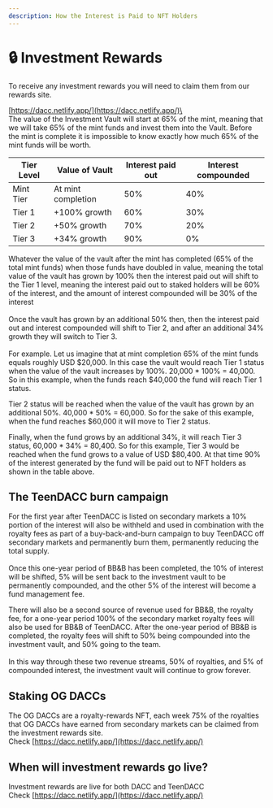 ```yaml
---
description: How the Interest is Paid to NFT Holders
---
```


# 🔒 Investment Rewards

To receive any investment rewards you will need to claim them from our rewards site.

[https://dacc.netlify.app/](https://dacc.netlify.app/)\
\
The value of the Investment Vault will start at 65% of the mint, meaning that we will take 65% of the mint funds and invest them into the Vault. Before the mint is complete it is impossible to know exactly how much 65% of the mint funds will be worth.&#x20;

| Tier Level | Value of Vault     | Interest paid out | Interest compounded |
| ---------- | ------------------ | ----------------- | ------------------- |
| Mint Tier  | At mint completion | 50%               | 40%                 |
| Tier 1     | +100% growth       | 60%               | 30%                 |
| Tier 2     | +50% growth        | 70%               | 20%                 |
| Tier 3     | +34% growth        | 90%               | 0%                  |

Whatever the value of the vault after the mint has completed (65% of the total mint funds) when those funds have doubled in value, meaning the total value of the vault has grown by 100% then the interest paid out will shift to the Tier 1 level, meaning the interest paid out to staked holders will be 60% of the interest, and the amount of interest compounded will be 30% of the interest\
\
Once the vault has grown by an additional 50% then, then the interest paid out and interest compounded will shift to Tier 2, and after an additional 34% growth they will switch to Tier 3.\
\
For example. Let us imagine that at mint completion 65% of the mint funds equals roughly USD $20,000. In this case the vault would reach Tier 1 status when the value of the vault increases by 100%. 20,000 \* 100% = 40,000. So in this example, when the funds reach $40,000 the fund will reach Tier 1 status.&#x20;

Tier 2 status will be reached when the value of the vault has grown by an additional 50%. 40,000 \* 50% = 60,000. So for the sake of this example, when the fund reaches $60,000 it will move to Tier 2 status. &#x20;

Finally, when the fund grows by an additional 34%, it will reach Tier 3 status, 60,000 \* 34% = 80,400. So for this example, Tier 3 would be reached when the fund grows to a value of USD $80,400. At that time 90% of the interest generated by the fund will be paid out to NFT holders as shown in the table above.

## The TeenDACC burn campaign

For the first year after TeenDACC is listed on secondary markets a 10% portion of the interest will also be withheld and used in combination with the royalty fees as part of a buy-back-and-burn campaign to buy TeenDACC off secondary markets and permanently burn them, permanently reducing the total supply.\
\
Once this one-year period of BB\&B has been completed, the 10% of interest will be shifted, 5% will be sent back to the investment vault to be permanently compounded, and the other 5% of the interest will become a fund management fee.&#x20;

There will also be a second source of revenue used for BB\&B, the royalty fee, for a one-year period 100% of the secondary market royalty fees will also be used for BB\&B of TeenDACC. After the one-year period of BB\&B is completed, the royalty fees will shift to 50% being compounded into the investment vault, and 50% going to the team. \
\
In this way through these two revenue streams, 50% of royalties, and 5% of compounded interest, the investment vault will continue to grow forever.&#x20;

## Staking OG DACCs

The OG DACCs are a royalty-rewards NFT,  each week 75% of the royalties that OG DACCs have earned from secondary markets can be claimed from the investment rewards site.\
Check [https://dacc.netlify.app/](https://dacc.netlify.app/)

## When will investment rewards go live?

Investment rewards are live for both DACC and TeenDACC\
Check [https://dacc.netlify.app/](https://dacc.netlify.app/)
